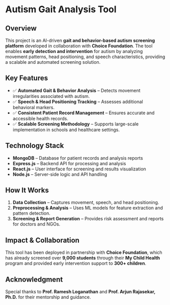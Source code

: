 # **Autism Gait Analysis Tool**

## **Overview**
This project is an AI-driven **gait and behavior-based autism screening platform** developed in collaboration with **Choice Foundation**. The tool enables **early detection and intervention** for autism by analyzing movement patterns, head positioning, and speech characteristics, providing a scalable and automated screening solution.

## **Key Features**
- ✅ **Automated Gait & Behavior Analysis** – Detects movement irregularities associated with autism.  
- ✅ **Speech & Head Positioning Tracking** – Assesses additional behavioral markers.  
- ✅ **Consistent Patient Record Management** – Ensures accurate and accessible health records.  
- ✅ **Scalable Screening Methodology** – Supports large-scale implementation in schools and healthcare settings.  

## **Technology Stack**
- **MongoDB** – Database for patient records and analysis reports  
- **Express.js** – Backend API for processing and analysis  
- **React.js** – User interface for screening and results visualization  
- **Node.js** – Server-side logic and API handling  

## **How It Works**
1. **Data Collection** – Captures movement, speech, and head positioning.  
2. **Preprocessing & Analysis** – Uses ML models for feature extraction and pattern detection.  
3. **Screening & Report Generation** – Provides risk assessment and reports for doctors and NGOs.  

## **Impact & Collaboration**
This tool has been deployed in partnership with **Choice Foundation**, which has already screened over **9,000 students** through their **My Child Health** program and provided early intervention support to **300+ children**.  

## **Acknowledgment**
Special thanks to **Prof. Ramesh Loganathan** and **Prof. Arjun Rajasekar, Ph.D.** for their mentorship and guidance.  

